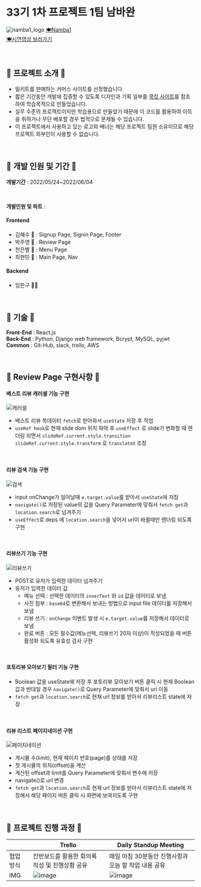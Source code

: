 # 33기 1차 프로젝트 1팀 남바완
![namba1_logo](https://user-images.githubusercontent.com/72453080/171790066-206e9591-15f3-4ba0-97be-413f21d13694.png)
[🍽️Namba1](http://35.89.113.177:8000/)   
[🍽️시연영상 보러가기](https://youtu.be/KlmscbOsnMc)

<br/>

## 🌼 프로젝트 소개 🌼

* 밀키트를 판매하는 커머스 사이트를 선정했습니다.
* 짧은 기간동안 개발에 집중할 수 있도록 디자인과 기획 일부를 [쿡킷 사이트](https://www.cjcookit.com/pc/main)를 참조하여 학습목적으로 만들었습니다.
* 실무 수준의 프로젝트이지만 학습용으로 만들었기 때문에 이 코드를 활용하여 이득을 취하거나 무단 배포할 경우 법적으로 문제될 수 있습니다.
* 이 프로젝트에서 사용하고 있는 로고와 배너는 해당 프로젝트 팀원 소유이므로 해당 프로젝트 외부인이 사용할 수 없습니다.

<br/>

## 🌼 개발 인원 및 기간 🌼
**개발기간** : 2022/05/24~2022/06/04

<br/>

**개발인원 및 파트** : 
#### Frontend
- 김혜수 🐷 : Signup Page, Signin Page, Footer
- 박주영 🍋 : Review Page
- 천은별 🌟 : Menu Page
- 최현민 🐜 : Main Page, Nav

#### Backend
- 임한구 🎅🏻

<br/>

## 🌼 기술 🌼
**Front-End** : React.js 
<br/>
**Back-End** : Python, Django web framework, Bcrypt, MySQL, pyjwt
<br/>
**Common** : Git-Hub, slack, trello, AWS

<br/>

## 🌼 Review Page 구현사항 🌼

#### 베스트 리뷰 캐러셀 기능 구현

![캐러셀](https://user-images.githubusercontent.com/72453080/172112328-3db12651-fc4f-4603-aaab-2c72753cdc8a.gif)

- 베스트 리뷰 목데이터 `fetch`로 받아와서 `useState` 저장 후 작업
- `useRef hook`로 현재 slide dom 위치 파악 후 `useEffect` 로 slide가 변화할 때 렌더링 되면서 `slideRef.current.style.transition` `slideRef.current.style.transform` 로 `translateX` 조정

<br/>


#### 리뷰 검색 기능 구현
![검색](https://user-images.githubusercontent.com/72453080/172112498-501dd819-ad4c-41fd-9ddb-c85430927d33.gif)

- input onChange가 일어날때 `e.target.value`를 받아서 `useState`에 저장 
- `navigate()`로 저장된 value의 값을 Query Parameter에 맞춰서 `fetch get`과 `location.search`로 넘겨주기 
- `useEffect`로 deps 에 `location.search`을 넣어서 url이 바뀔때만 렌더링 되도록 구현

<br/>


#### 리뷰쓰기 기능 구현
![리뷰쓰기](https://user-images.githubusercontent.com/72453080/172112561-31c4bd51-c41e-4aba-bbc5-529800c8c93f.gif)

- POST로 유저가 입력한 데이터 넘겨주기
- 유저가 입력한 데이터 값 
  - 메뉴 선택 : 선택한 데이터의 `innerText` 와 `id` 값을 데이터로 보냄
  - 사진 첨부 : `base64`로 변환해서 보내는 방법으로 input file 데이터를 저장해서 보냄
  - 리뷰 쓰기 : `onChange` 이벤트 발생 시 `e.target.value`를 저장해서 데이터로 보냄
  - 완료 버튼 : 모든 필수값(메뉴선택, 리뷰쓰기 20자 이상)이 작성되었을 때 버튼 활성화 되도록 유효성 검사 구현

<br/>


#### 포토리뷰 모아보기 필터 기능 구현
- Boolean 값을 useState에 저장 후 포토리뷰 모아보기 버튼 클릭 시 현재 Boolean값과 반대일 경우 `navigate()`로 Query Parameter에 맞춰서 url 이동
- `fetch get`과 `location.search`로 현재 url 정보를 받아서 리뷰리스트 state에 저장 

<br/>


#### 리뷰 리스트 페이지네이션 구현
![페이지네이션](https://user-images.githubusercontent.com/72453080/172112646-5569166e-006e-409d-be4c-87d0538a2093.gif)

- 게시물 수(limit), 현재 페이지 번호(page)를 상태를 저장
- 첫 게시물의 위치(offset)을 계산
- 계산된 offset과 limit를 Query Parameter에 맞춰서 변수에 저장 
- navigate()로 url 변경
- `fetch get`과 `location.search`로 현재 url 정보를 받아서 리뷰리스트 state에 저장해서 해당 페이지 버튼 클릭 시 화면에 보여지도록 구현


<br/>

## 🌼 프로젝트 진행 과정 🌼
||Trello|Daily Standup Meeting|
|------|---|---|
|협업 방식|칸반보드를 활용한 회의록 작성 및 진행상황 공유|매일 아침 30분동안 진행사항과 오늘 할 작업 내용 공유|
|IMG|![image](https://user-images.githubusercontent.com/72453080/172017656-5a83e3f5-34c4-44b8-b600-39ed7c6600d0.png)|![image](https://user-images.githubusercontent.com/72453080/172017691-c160d276-3004-4dbc-966b-d761d8c749b8.png)|



